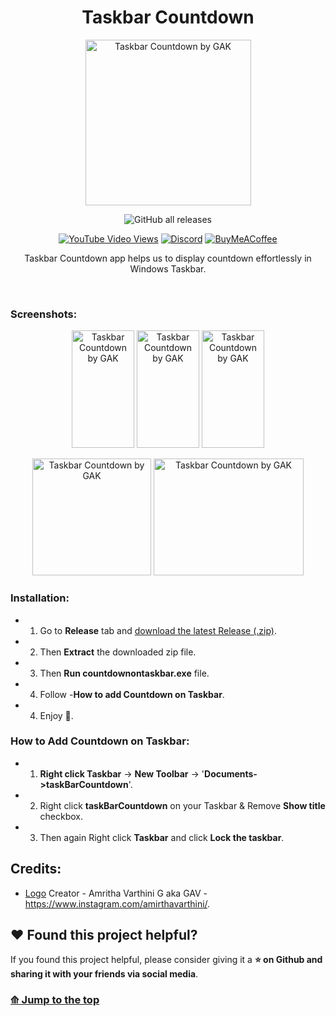 <div align="center">
<h1>Taskbar Countdown</h1>
<p align="center">

<a  href="https://user-images.githubusercontent.com/49812701/188447832-6a78cffa-636c-4e4f-8512-6b787c0ad8dd.png" ><img  width="265" height="265" alt="Taskbar Countdown by GAK" title="Taskbar Countdown" src="https://user-images.githubusercontent.com/49812701/188447832-6a78cffa-636c-4e4f-8512-6b787c0ad8dd.png"></a>
</p>
 
 ![GitHub all releases](https://img.shields.io/github/downloads/Arvinth-Krishna/taskbar-countdown/total?style=for-the-badge)
 
 <div align="center">
<a href="https://www.youtube.com/playlist?list=PLwfmXAeVRyvkiFj_kyodNsd2uUa-0yrAG"><img alt="YouTube Video Views" src="https://img.shields.io/youtube/views/HbqW0zCIZYg?style=social"></a> <a href="https://discord.gg/SMJ44xQz7p"><img alt="Discord" src="https://img.shields.io/discord/866341547042013244?color=%235465DE&label=Discord&logo=discord&logoColor=white"></a> <a href="https://www.buymeacoffee.com/ArvinthKrishna"><img alt="BuyMeACoffee" src="https://badgen.net/badge/icon/buymeacoffee?icon=buymeacoffee&label"></a>
</div>
 
Taskbar Countdown app helps us to display countdown effortlessly in Windows Taskbar.
 
</div>
 
 <br>
 
 ### Screenshots:
 
 
<p align="center">
  <img  width="100" height="187.5"  alt="Taskbar Countdown by GAK" title="Takbar_Countdown - Home Screen" src="https://user-images.githubusercontent.com/49812701/188782573-c4ad50c5-3661-4ef7-ae22-87d5b9b58760.png">
  <img  width="100" height="187.5"  alt="Taskbar Countdown by GAK" title="Taskbar_Countdown - Countdown Adder Screen" src="https://user-images.githubusercontent.com/49812701/188782669-56a57458-e720-4bac-9ab6-01476ce337e6.png">
  <img  width="100" height="187.5"  alt="Taskbar Countdown by GAK" title="Taskbar_Countdown - Settings Screen" src="https://user-images.githubusercontent.com/49812701/188782765-e5e69f1c-3780-40b1-8d2e-5481e60c02b0.png">

 
<p align="center">
  <img  width="190" height="187.5"  alt="Taskbar Countdown by GAK" title="Taskbar_Countdown - System Tray" src="https://user-images.githubusercontent.com/49812701/188798136-787d6bc6-8d05-458d-8663-431d07184ca9.png">
  <img  width="240" height="187.5"  alt="Taskbar Countdown by GAK" title="Taskbar_Countdown - Countdown on Taskbar + System Tray" src="https://user-images.githubusercontent.com/49812701/188794333-0170dbd1-830a-4d0e-8b02-ebce4e36ea97.png">
</p>
  
  
  ### Installation:
  
 * 1) Go to **Release** tab and [download the latest Release (.zip)](https://github.com/Arvinth-Krishna/taskbar-countdown/releases/download/v1.0.0/countdown_taskbar_v1.0.0.zip).
 * 2) Then **Extract** the downloaded zip file.
 * 3) Then **Run countdownontaskbar.exe** file.
 * 4) Follow -**How to add Countdown on Taskbar**.
 * 4) Enjoy 🥳.

  ### How to Add Countdown on Taskbar:
  
 * 1) **Right click Taskbar** -> **New Toolbar** -> '**Documents->taskBarCountdown**'.
 * 2) Right click **taskBarCountdown** on your Taskbar & Remove **Show title** checkbox.
 * 3) Then again Right click **Taskbar** and click **Lock the taskbar**.
 

## Credits:

* [Logo](https://github.com/Arvinth-Krishna/taskbar-countdown#taskbar-countdown) Creator - Amritha Varthini G aka GAV - https://www.instagram.com/amirthavarthini/.


## ❤️ Found this project helpful?
If you found this project helpful, please consider giving it a **⭐ on Github and sharing it with your friends via social media**.


### [⟰ Jump to the top](https://github.com/Arvinth-Krishna/taskbar-countdown#taskbar-countdown)
